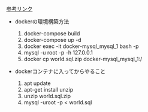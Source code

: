 [参考リンク](https://qiita.com/TAMIYAN/items/ed9ec892d91e5af962c6)
* dockerの環境構築方法
  1. docker-compose build
  2. docker-compose up -d
  3. docker exec -it docker-mysql_mysql_1 bash -p
  4. mysql -u root -p -h 127.0.0.1
  5. docker cp world.sql.zip docker-mysql_mysql_1:/
   
* dockerコンテナに入ってからやること
  1. apt update
  2. apt-get install unzip
  3. unzip world.sql.zip
  4. mysql -uroot -p  < world.sql